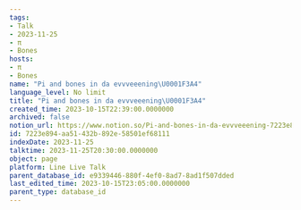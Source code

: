 ```yaml
---
tags:
- Talk
- 2023-11-25
- π
- Bones
hosts:
- π
- Bones
name: "Pi and bones in da evvveeening\U0001F3A4"
language_level: No limit
title: "Pi and bones in da evvveeening\U0001F3A4"
created_time: 2023-10-15T22:39:00.0000000
archived: false
notion_url: https://www.notion.so/Pi-and-bones-in-da-evvveeening-7223e894aa51432b892e58501ef68111
id: 7223e894-aa51-432b-892e-58501ef68111
indexDate: 2023-11-25
talktime: 2023-11-25T20:30:00.0000000
object: page
platform: Line Live Talk
parent_database_id: e9339446-880f-4ef0-8ad7-8ad1f507dded
last_edited_time: 2023-10-15T23:05:00.0000000
parent_type: database_id
---
```



   
   
   
   

   
























